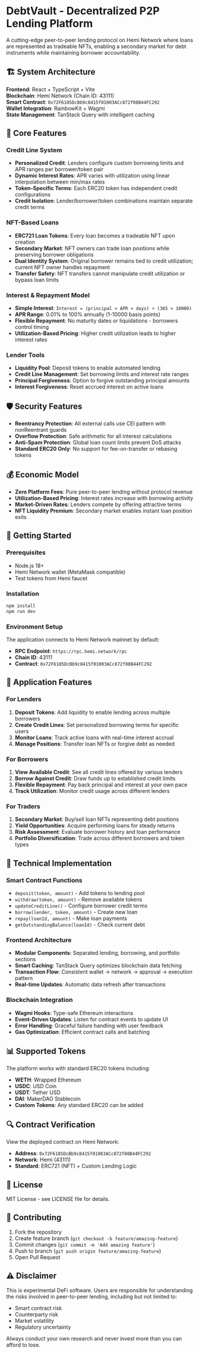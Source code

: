 # DebtVault - Decentralized P2P Lending Platform

A cutting-edge peer-to-peer lending protocol on Hemi Network where loans are represented as tradeable NFTs, enabling a secondary market for debt instruments while maintaining borrower accountability.

## 🏗️ System Architecture

**Frontend**: React + TypeScript + Vite  
**Blockchain**: Hemi Network (Chain ID: 43111)  
**Smart Contract**: `0x72F6185DcBb9c8415f01003ACc872f08B44FC292`  
**Wallet Integration**: RainbowKit + Wagmi  
**State Management**: TanStack Query with intelligent caching  

## 🎯 Core Features

### Credit Line System
- **Personalized Credit**: Lenders configure custom borrowing limits and APR ranges per borrower/token pair
- **Dynamic Interest Rates**: APR varies with utilization using linear interpolation between min/max rates
- **Token-Specific Terms**: Each ERC20 token has independent credit configurations
- **Credit Isolation**: Lender/borrower/token combinations maintain separate credit terms

### NFT-Based Loans
- **ERC721 Loan Tokens**: Every loan becomes a tradeable NFT upon creation
- **Secondary Market**: NFT owners can trade loan positions while preserving borrower obligations
- **Dual Identity System**: Original borrower remains tied to credit utilization; current NFT owner handles repayment
- **Transfer Safety**: NFT transfers cannot manipulate credit utilization or bypass loan limits

### Interest & Repayment Model
- **Simple Interest**: `Interest = (principal × APR × days) ÷ (365 × 10000)`
- **APR Range**: 0.01% to 100% annually (1-10000 basis points)
- **Flexible Repayment**: No maturity dates or liquidations - borrowers control timing
- **Utilization-Based Pricing**: Higher credit utilization leads to higher interest rates

### Lender Tools
- **Liquidity Pool**: Deposit tokens to enable automated lending
- **Credit Line Management**: Set borrowing limits and interest rate ranges
- **Principal Forgiveness**: Option to forgive outstanding principal amounts
- **Interest Forgiveness**: Reset accrued interest on active loans

## 🛡️ Security Features

- **Reentrancy Protection**: All external calls use CEI pattern with nonReentrant guards
- **Overflow Protection**: Safe arithmetic for all interest calculations
- **Anti-Spam Protection**: Global loan count limits prevent DoS attacks
- **Standard ERC20 Only**: No support for fee-on-transfer or rebasing tokens

## 💰 Economic Model

- **Zero Platform Fees**: Pure peer-to-peer lending without protocol revenue
- **Utilization-Based Pricing**: Interest rates increase with borrowing activity
- **Market-Driven Rates**: Lenders compete by offering attractive terms
- **NFT Liquidity Premium**: Secondary market enables instant loan position exits

## 🚀 Getting Started

### Prerequisites
- Node.js 18+ 
- Hemi Network wallet (MetaMask compatible)
- Test tokens from Hemi faucet

### Installation
```bash
npm install
npm run dev
```

### Environment Setup
The application connects to Hemi Network mainnet by default:
- **RPC Endpoint**: `https://rpc.hemi.network/rpc`
- **Chain ID**: 43111
- **Contract**: `0x72F6185DcBb9c8415f01003ACc872f08B44FC292`

## 📱 Application Features

### For Lenders
1. **Deposit Tokens**: Add liquidity to enable lending across multiple borrowers
2. **Create Credit Lines**: Set personalized borrowing terms for specific users
3. **Monitor Loans**: Track active loans with real-time interest accrual
4. **Manage Positions**: Transfer loan NFTs or forgive debt as needed

### For Borrowers  
1. **View Available Credit**: See all credit lines offered by various lenders
2. **Borrow Against Credit**: Draw funds up to established credit limits
3. **Flexible Repayment**: Pay back principal and interest at your own pace
4. **Track Utilization**: Monitor credit usage across different lenders

### For Traders
1. **Secondary Market**: Buy/sell loan NFTs representing debt positions
2. **Yield Opportunities**: Acquire performing loans for steady returns
3. **Risk Assessment**: Evaluate borrower history and loan performance
4. **Portfolio Diversification**: Trade across different borrowers and token types

## 🔧 Technical Implementation

### Smart Contract Functions
- `deposit(token, amount)` - Add tokens to lending pool
- `withdraw(token, amount)` - Remove available tokens
- `updateCreditLine()` - Configure borrower credit terms
- `borrow(lender, token, amount)` - Create new loan
- `repay(loanId, amount)` - Make loan payments
- `getOutstandingBalance(loanId)` - Check current debt

### Frontend Architecture
- **Modular Components**: Separated lending, borrowing, and portfolio sections
- **Smart Caching**: TanStack Query optimizes blockchain data fetching
- **Transaction Flow**: Consistent wallet → network → approval → execution pattern
- **Real-time Updates**: Automatic data refresh after transactions

### Blockchain Integration
- **Wagmi Hooks**: Type-safe Ethereum interactions
- **Event-Driven Updates**: Listen for contract events to update UI
- **Error Handling**: Graceful failure handling with user feedback
- **Gas Optimization**: Efficient contract calls and batching

## 📊 Supported Tokens

The platform works with standard ERC20 tokens including:
- **WETH**: Wrapped Ethereum
- **USDC**: USD Coin  
- **USDT**: Tether USD
- **DAI**: MakerDAO Stablecoin
- **Custom Tokens**: Any standard ERC20 can be added

## 🔍 Contract Verification

View the deployed contract on Hemi Network:
- **Address**: `0x72F6185DcBb9c8415f01003ACc872f08B44FC292`
- **Network**: Hemi (43111)
- **Standard**: ERC721 (NFT) + Custom Lending Logic

## 📝 License

MIT License - see LICENSE file for details.

## 🤝 Contributing

1. Fork the repository
2. Create feature branch (`git checkout -b feature/amazing-feature`)
3. Commit changes (`git commit -m 'Add amazing feature'`)
4. Push to branch (`git push origin feature/amazing-feature`)
5. Open Pull Request

## ⚠️ Disclaimer

This is experimental DeFi software. Users are responsible for understanding the risks involved in peer-to-peer lending, including but not limited to:
- Smart contract risk
- Counterparty risk  
- Market volatility
- Regulatory uncertainty

Always conduct your own research and never invest more than you can afford to lose.
